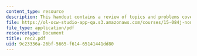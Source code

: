 ```yaml
---
content_type: resource
description: This handout contains a review of topics and problems covered in class.
file: https://ol-ocw-studio-app-qa.s3.amazonaws.com/courses/15-084j-nonlinear-programming-spring-2004/9c23336a26bf5665f61465141441dd80_rec2.pdf
file_type: application/pdf
resourcetype: Document
title: rec2.pdf
uid: 9c23336a-26bf-5665-f614-65141441dd80
---
```

